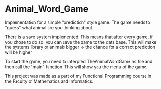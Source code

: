 # Animal_Word_Game

Implementation for a simple "prediction" style game. The game needs to "guess" what animal are you thinking about.

There is a save system implemented. This means that after every game, if you chose to do so, you can save the game to the data base.
This will make the systems library of animals bigger -> the chance for a correct prediction will be higher.

To start the game, you need to interpred TheAnimalWordGame.hs file and then call the "main" function. This will show you the menu of the game.

This project was made as a part of my Functional Programming course in the Faculty of Mathematics and Informatics.
